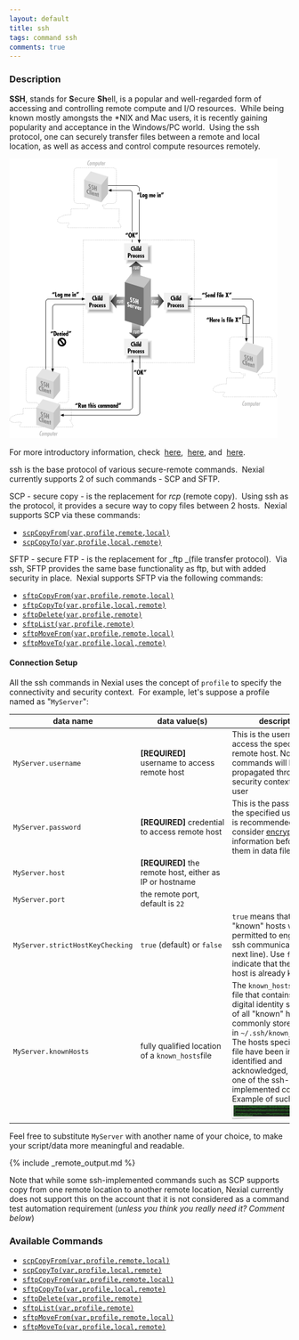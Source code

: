 ```yaml
---
layout: default
title: ssh
tags: command ssh
comments: true
---
```



### Description
**SSH**, stands for **S**ecure **Sh**ell, is a popular and well-regarded form of accessing and controlling remote 
compute and I/O resources.  While being known mostly amongsts the *NIX and Mac users, it is recently gaining 
popularity and acceptance in the Windows/PC world.  Using the ssh protocol, one can securely transfer files between a 
remote and local location, as well as access and control compute resources remotely. 

![](image/ssh_01.png)

For more introductory information, check 
<a href="https://docstore.mik.ua/orelly/networking_2ndEd/ssh/ch01_01.htm" class="external-link" target="_nexial_external">here</a>, 
<a href="https://www.startutorial.com/articles/view/ssh-basics-part-1-introduction" class="external-link" target="_nexial_external">here</a>, and 
<a href="https://www.secureblackbox.com/kb/articles/Introduction-to-SSH.rst" class="external-link" target="_nexial_external">here</a>. 

ssh is the base protocol of various secure-remote commands.  Nexial currently supports 2 of such commands - SCP and SFTP.

SCP - secure copy - is the replacement for _rcp_ (remote copy).  Using ssh as the protocol, it provides a secure way to 
copy files between 2 hosts.  Nexial supports SCP via these commands:
-  [`scpCopyFrom(var,profile,remote,local)`](scpCopyFrom(var,profile,remote,local))
-  [`scpCopyTo(var,profile,local,remote)`](scpCopyTo(var,profile,local,remote))  

SFTP - secure FTP - is the replacement for _ftp _(file transfer protocol).  Via ssh, SFTP provides the same base 
functionality as ftp, but with added security in place.  Nexial supports SFTP via the following commands:
-  [`sftpCopyFrom(var,profile,remote,local)`](sftpCopyFrom(var,profile,remote,local))
-  [`sftpCopyTo(var,profile,local,remote)`](sftpCopyTo(var,profile,local,remote))
-  [`sftpDelete(var,profile,remote)`](sftpDelete(var,profile,remote))
-  [`sftpList(var,profile,remote)`](sftpList(var,profile,remote))
-  [`sftpMoveFrom(var,profile,remote,local)`](sftpMoveFrom(var,profile,remote,local))
-  [`sftpMoveTo(var,profile,local,remote)`](sftpMoveTo(var,profile,local,remote))


#### Connection Setup
All the ssh commands in Nexial uses the concept of `profile` to specify the connectivity and security context.  For 
example, let's suppose a profile named as "`MyServer`":

| data name                        | data value(s) | description |
| -------------------------------- | ------------- | ----------- |
| `MyServer.username`              | **[REQUIRED]** username to access remote host | This is the username to access the specified remote host. Note that all commands will be propagated through the security context of this user |
| `MyServer.password`              | **[REQUIRED]** credential to access remote host | This is the password for the specified username. It is recommended to consider [encrypt](../../userguide/BatchFiles#nexial-cryptcmd--nexial-cryptsh) sensitive information before storing them in data file |
| `MyServer.host`                  | **[REQUIRED]** the remote host, either as IP or hostname |
| `MyServer.port`                  | the remote port, default is `22` ||
| `MyServer.strictHostKeyChecking` | `true` (default) or `false` | `true` means that only "known" hosts will be permitted to engage in ssh communication (see next line). Use `false` to indicate that the specified host is already known |
| `MyServer.knownHosts`            | fully qualified location of a `known_hosts`file | The `known_hosts` file is a file that contains the digital identity signature of all "known" hosts, commonly stored in `~/.ssh/known_hosts`. The hosts specified in this file have been individually identified and acknowledged, usually via one of the ssh-implemented commands. Example of such file: <br/>![](image/index_02.png) |

Feel free to substitute `MyServer` with another name of your choice, to make your script/data more meaningful and 
readable.


{% include _remote_output.md %}


Note that while some ssh-implemented commands such as SCP supports copy from one remote location to another remote 
location, Nexial currently does not support this on the account that it is not considered as a command test automation 
requirement (_unless you think you really need it? Comment below_)


### Available Commands
- [`scpCopyFrom(var,profile,remote,local)`](scpCopyFrom(var,profile,remote,local))
- [`scpCopyTo(var,profile,local,remote)`](scpCopyTo(var,profile,local,remote))
- [`sftpCopyFrom(var,profile,remote,local)`](sftpCopyFrom(var,profile,remote,local))
- [`sftpCopyTo(var,profile,local,remote)`](sftpCopyTo(var,profile,local,remote))
- [`sftpDelete(var,profile,remote)`](sftpDelete(var,profile,remote))
- [`sftpList(var,profile,remote)`](sftpList(var,profile,remote))
- [`sftpMoveFrom(var,profile,remote,local)`](sftpMoveFrom(var,profile,remote,local))
- [`sftpMoveTo(var,profile,local,remote)`](sftpMoveTo(var,profile,local,remote))
